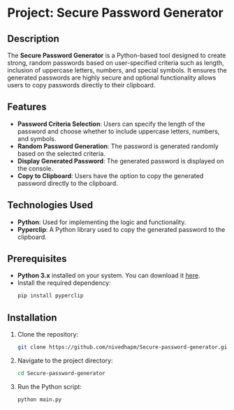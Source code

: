 # Project: Secure Password Generator

## Description
The **Secure Password Generator** is a Python-based tool designed to create strong, random passwords based on user-specified criteria such as length, inclusion of uppercase letters, numbers, and special symbols. It ensures the generated passwords are highly secure and optional functionality allows users to copy passwords directly to their clipboard.

## Features
- **Password Criteria Selection**: Users can specify the length of the password and choose whether to include uppercase letters, numbers, and symbols.
- **Random Password Generation**: The password is generated randomly based on the selected criteria.
- **Display Generated Password**: The generated password is displayed on the console.
- **Copy to Clipboard**: Users have the option to copy the generated password directly to the clipboard.

## Technologies Used
- **Python**: Used for implementing the logic and functionality.
- **Pyperclip**: A Python library used to copy the generated password to the clipboard.

## Prerequisites
- **Python 3.x** installed on your system. You can download it [here](https://www.python.org/downloads/).
- Install the required dependency:
  ```bash
  pip install pyperclip


## Installation
1. Clone the repository:
    ```bash
    git clone https://github.com/nivedhapm/Secure-password-generator.git
    ```
2. Navigate to the project directory:
    ```bash
    cd Secure-password-generator
    ```
3. Run the Python script:
    ```bash
    python main.py
    ```

